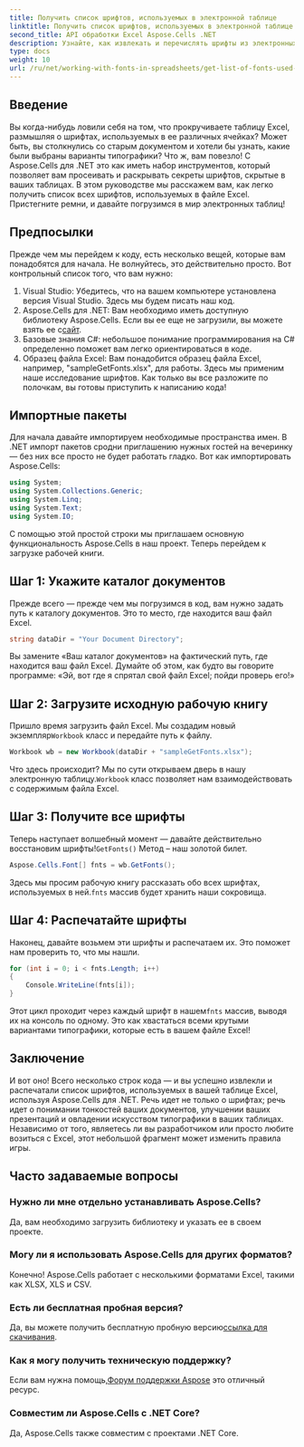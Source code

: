 ```yaml
---
title: Получить список шрифтов, используемых в электронной таблице
linktitle: Получить список шрифтов, используемых в электронной таблице
second_title: API обработки Excel Aspose.Cells .NET
description: Узнайте, как извлекать и перечислять шрифты из электронных таблиц Excel с помощью Aspose.Cells для .NET, следуя этому простому руководству.
type: docs
weight: 10
url: /ru/net/working-with-fonts-in-spreadsheets/get-list-of-fonts-used-in-spreadsheet/
---
```

## Введение
Вы когда-нибудь ловили себя на том, что прокручиваете таблицу Excel, размышляя о шрифтах, используемых в ее различных ячейках? Может быть, вы столкнулись со старым документом и хотели бы узнать, какие были выбраны варианты типографики? Что ж, вам повезло! С Aspose.Cells для .NET это как иметь набор инструментов, который позволяет вам просеивать и раскрывать секреты шрифтов, скрытые в ваших таблицах. В этом руководстве мы расскажем вам, как легко получить список всех шрифтов, используемых в файле Excel. Пристегните ремни, и давайте погрузимся в мир электронных таблиц!
## Предпосылки
Прежде чем мы перейдем к коду, есть несколько вещей, которые вам понадобятся для начала. Не волнуйтесь, это действительно просто. Вот контрольный список того, что вам нужно:
1. Visual Studio: Убедитесь, что на вашем компьютере установлена версия Visual Studio. Здесь мы будем писать наш код.
2. Aspose.Cells для .NET: Вам необходимо иметь доступную библиотеку Aspose.Cells. Если вы ее еще не загрузили, вы можете взять ее с[сайт](https://releases.aspose.com/cells/net/).
3. Базовые знания C#: небольшое понимание программирования на C# определенно поможет вам легко ориентироваться в коде.
4. Образец файла Excel: Вам понадобится образец файла Excel, например, "sampleGetFonts.xlsx", для работы. Здесь мы применим наше исследование шрифтов.
Как только вы все разложите по полочкам, вы готовы приступить к написанию кода!
## Импортные пакеты
Для начала давайте импортируем необходимые пространства имен. В .NET импорт пакетов сродни приглашению нужных гостей на вечеринку — без них все просто не будет работать гладко.
Вот как импортировать Aspose.Cells:
```csharp
using System;
using System.Collections.Generic;
using System.Linq;
using System.Text;
using System.IO;
```
С помощью этой простой строки мы приглашаем основную функциональность Aspose.Cells в наш проект. Теперь перейдем к загрузке рабочей книги.
## Шаг 1: Укажите каталог документов
Прежде всего — прежде чем мы погрузимся в код, вам нужно задать путь к каталогу документов. Это то место, где находится ваш файл Excel. 
```csharp
string dataDir = "Your Document Directory";
```
Вы замените «Ваш каталог документов» на фактический путь, где находится ваш файл Excel. Думайте об этом, как будто вы говорите программе: «Эй, вот где я спрятал свой файл Excel; пойди проверь его!»
## Шаг 2: Загрузите исходную рабочую книгу
 Пришло время загрузить файл Excel. Мы создадим новый экземпляр`Workbook` класс и передайте путь к файлу. 
```csharp
Workbook wb = new Workbook(dataDir + "sampleGetFonts.xlsx");
```
 Что здесь происходит? Мы по сути открываем дверь в нашу электронную таблицу.`Workbook` класс позволяет нам взаимодействовать с содержимым файла Excel. 
## Шаг 3: Получите все шрифты
 Теперь наступает волшебный момент — давайте действительно восстановим шрифты!`GetFonts()` Метод – наш золотой билет.
```csharp
Aspose.Cells.Font[] fnts = wb.GetFonts();
```
 Здесь мы просим рабочую книгу рассказать обо всех шрифтах, используемых в ней.`fnts` массив будет хранить наши сокровища.
## Шаг 4: Распечатайте шрифты
Наконец, давайте возьмем эти шрифты и распечатаем их. Это поможет нам проверить то, что мы нашли.
```csharp
for (int i = 0; i < fnts.Length; i++)
{
	Console.WriteLine(fnts[i]);
}
```
 Этот цикл проходит через каждый шрифт в нашем`fnts` массив, выводя их на консоль по одному. Это как хвастаться всеми крутыми вариантами типографики, которые есть в вашем файле Excel!
## Заключение
И вот оно! Всего несколько строк кода — и вы успешно извлекли и распечатали список шрифтов, используемых в вашей таблице Excel, используя Aspose.Cells для .NET. Речь идет не только о шрифтах; речь идет о понимании тонкостей ваших документов, улучшении ваших презентаций и овладении искусством типографики в ваших таблицах. Независимо от того, являетесь ли вы разработчиком или просто любите возиться с Excel, этот небольшой фрагмент может изменить правила игры. 
## Часто задаваемые вопросы
### Нужно ли мне отдельно устанавливать Aspose.Cells?
Да, вам необходимо загрузить библиотеку и указать ее в своем проекте. 
### Могу ли я использовать Aspose.Cells для других форматов?
Конечно! Aspose.Cells работает с несколькими форматами Excel, такими как XLSX, XLS и CSV.
### Есть ли бесплатная пробная версия?
 Да, вы можете получить бесплатную пробную версию[ссылка для скачивания](https://releases.aspose.com/).
### Как я могу получить техническую поддержку?
 Если вам нужна помощь,[Форум поддержки Aspose](https://forum.aspose.com/c/cells/9) это отличный ресурс.
### Совместим ли Aspose.Cells с .NET Core?
Да, Aspose.Cells также совместим с проектами .NET Core.
